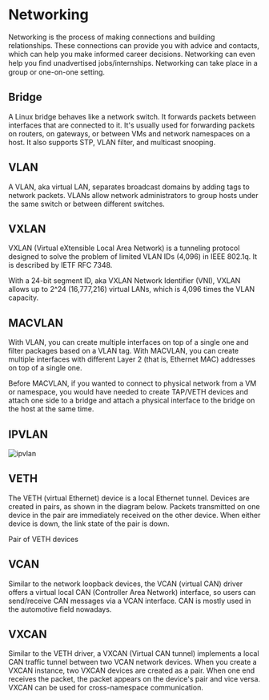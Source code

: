 # Networking
Networking is the process of making connections and building relationships. These connections can provide you with advice and contacts, which can help you make informed career decisions. Networking can even help you ﬁnd unadvertised jobs/internships. Networking can take place in a group or one-on-one setting.
## Bridge
A Linux bridge behaves like a network switch. It forwards packets between interfaces that are connected to it. It's usually used for forwarding packets on routers, on gateways, or between VMs and network namespaces on a host. It also supports STP, VLAN filter, and multicast snooping.
## VLAN
A VLAN, aka virtual LAN, separates broadcast domains by adding tags to network packets. VLANs allow network administrators to group hosts under the same switch or between different switches.
## VXLAN
VXLAN (Virtual eXtensible Local Area Network) is a tunneling protocol designed to solve the problem of limited VLAN IDs (4,096) in IEEE 802.1q. It is described by IETF RFC 7348.

With a 24-bit segment ID, aka VXLAN Network Identifier (VNI), VXLAN allows up to 2^24 (16,777,216) virtual LANs, which is 4,096 times the VLAN capacity.
## MACVLAN
With VLAN, you can create multiple interfaces on top of a single one and filter packages based on a VLAN tag. With MACVLAN, you can create multiple interfaces with different Layer 2 (that is, Ethernet MAC) addresses on top of a single one.

Before MACVLAN, if you wanted to connect to physical network from a VM or namespace, you would have needed to create TAP/VETH devices and attach one side to a bridge and attach a physical interface to the bridge on the host at the same time.
## IPVLAN
![ipvlan](https://github.com/user-attachments/assets/a9af96ad-f516-4c04-86b6-f9bf025a7239)
## VETH
The VETH (virtual Ethernet) device is a local Ethernet tunnel. Devices are created in pairs, as shown in the diagram below.
Packets transmitted on one device in the pair are immediately received on the other device. When either device is down, the link state of the pair is down.

Pair of VETH devices
##  VCAN
Similar to the network loopback devices, the VCAN (virtual CAN) driver offers a virtual local CAN (Controller Area Network) interface, so users can send/receive CAN messages via a VCAN interface. CAN is mostly used in the automotive field nowadays.
##  VXCAN
Similar to the VETH driver, a VXCAN (Virtual CAN tunnel) implements a local CAN traffic tunnel between two VCAN network devices. When you create a VXCAN instance, two VXCAN devices are created as a pair. When one end receives the packet, the packet appears on the device's pair and vice versa. VXCAN can be used for cross-namespace communication.
